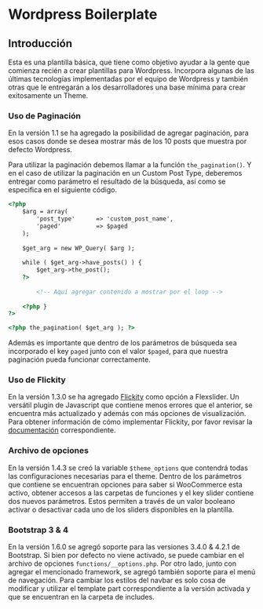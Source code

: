 # Wordpress Boilerplate

## Introducción
Esta es una plantilla básica, que tiene como objetivo ayudar a la gente que comienza recién a crear plantillas para Wordpress. Incorpora algunas de las últimas tecnologías implementadas por el equipo de Wordpress y también otras que le entregarán a los desarrolladores una base mínima para crear exitosamente un Theme.

### Uso de Paginación
En la versión 1.1 se ha agregado la posibilidad de agregar paginación, para esos casos donde se desea mostrar más de los 10 posts que muestra por defecto Wordpress.

Para utilizar la paginación debemos llamar a la función `the_pagination()`. Y en el caso de utilizar la paginación en un Custom Post Type, deberemos entregar como parámetro el resultado de la búsqueda, así como se especifica en el siguiente código.

~~~html
<?php
	$arg = array(
		'post_type'		 => 'custom_post_name',
		'paged'			 => $paged
	);
	
	$get_arg = new WP_Query( $arg );
	
	while ( $get_arg->have_posts() ) {
		$get_arg->the_post();
	?>
		
		<!-- Aquí agregar contenido a mostrar por el loop -->
	
	<?php } 
?>

<?php the_pagination( $get_arg ); ?>


~~~

Además es importante que dentro de los parámetros de búsqueda sea incorporado el key `paged` junto con el valor `$paged`, para que nuestra paginación pueda funcionar correctamente.

### Uso de Flickity
En la versión 1.3.0 se ha agregado [Flickity](https://github.com/metafizzy/flickity/) como opción a Flexslider. Un versátil plugin de Javascript que contiene menos errores que el anterior, se encuentra más actualizado y además con más opciones de visualización. Para obtener información de cómo implementar Flickity, por favor revisar la [documentación](https://flickity.metafizzy.co) correspondiente.

### Archivo de opciones
En la versión 1.4.3 se creó la variable `$theme_options` que contendrá todas las configuraciones necesarias para el theme. Dentro de los parámetros que contiene se encuentran opciones para saber si WooCommerce esta activo, obtener accesos a las carpetas de funciones y el key slider contiene dos nuevos parámetros. Estos permiten a través de un valor booleano activar o desactivar cada uno de los sliders disponibles en la plantilla.

### Bootstrap 3 & 4
En la versión 1.6.0 se agregó soporte para las versiones 3.4.0 & 4.2.1 de Bootstrap. Si bien por defecto no viene activado, se puede cambiar en el archivo de opciones `functions/__options.php`. Por otro lado, junto con agregar el mencionado framework, se agregó también soporte para el menú de navegación. Para cambiar los estilos del navbar es solo cosa de modificar y utilizar el template part correspondiente a la versión activada y que se encuentran en la carpeta de includes.